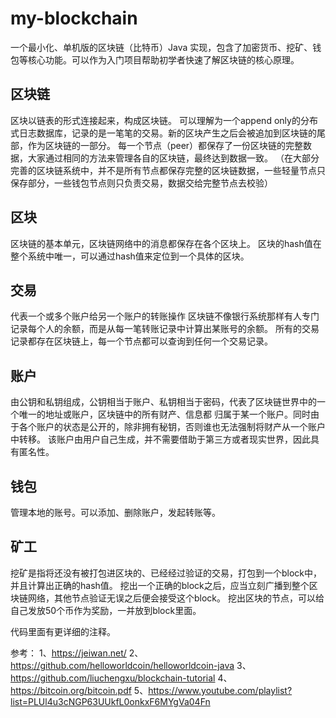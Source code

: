 # my-blockchain
一个最小化、单机版的区块链（比特币）Java 实现，包含了加密货币、挖矿、钱包等核心功能。可以作为入门项目帮助初学者快速了解区块链的核心原理。

## 区块链
区块以链表的形式连接起来，构成区块链。
可以理解为一个append only的分布式日志数据库，记录的是一笔笔的交易。新的区块产生之后会被追加到区块链的尾部，作为区块链的一部分。
每一个节点（peer）都保存了一份区块链的完整数据，大家通过相同的方法来管理各自的区块链，最终达到数据一致。
（在大部分完善的区块链系统中，并不是所有节点都保存完整的区块链数据，一些轻量节点只保存部分，一些钱包节点则只负责交易，数据交给完整节点去校验）

## 区块
区块链的基本单元，区块链网络中的消息都保存在各个区块上。
区块的hash值在整个系统中唯一，可以通过hash值来定位到一个具体的区块。

## 交易
代表一个或多个账户给另一个账户的转账操作
区块链不像银行系统那样有人专门记录每个人的余额，而是从每一笔转账记录中计算出某账号的余额。
所有的交易记录都存在区块链上，每一个节点都可以查询到任何一个交易记录。

## 账户
由公钥和私钥组成，公钥相当于账户、私钥相当于密码，代表了区块链世界中的一个唯一的地址或账户，区块链中的所有财产、信息都
归属于某一个账户。同时由于各个账户的状态是公开的，除非拥有秘钥，否则谁也无法强制将财产从一个账户中转移。
该账户由用户自己生成，并不需要借助于第三方或者现实世界，因此具有匿名性。

## 钱包
管理本地的账号。可以添加、删除账户，发起转账等。

## 矿工
挖矿是指将还没有被打包进区块的、已经经过验证的交易，打包到一个block中，并且计算出正确的hash值。
挖出一个正确的block之后，应当立刻广播到整个区块链网络，其他节点验证无误之后便会接受这个block。
挖出区块的节点，可以给自己发放50个币作为奖励，一并放到block里面。

代码里面有更详细的注释。

参考：
1、https://jeiwan.net/
2、https://github.com/helloworldcoin/helloworldcoin-java
3、https://github.com/liuchengxu/blockchain-tutorial
4、https://bitcoin.org/bitcoin.pdf
5、https://www.youtube.com/playlist?list=PLUl4u3cNGP63UUkfL0onkxF6MYgVa04Fn

